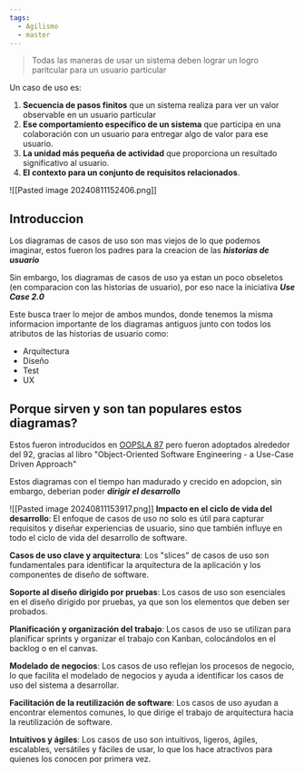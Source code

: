 ```yaml
---
tags:
  - Agilismo
  - master
---
```


>Todas las maneras de usar un sistema deben lograr un logro paritcular para un usuario particular

Un caso de uso es:

1.  **Secuencia de pasos finitos** que un sistema realiza para ver un valor observable en un usuario particular
2. **Ese comportamiento específico de un sistema** que participa en una colaboración con un usuario para entregar algo de valor para ese usuario.
3. **La unidad más pequeña de actividad** que proporciona un resultado significativo al usuario.
4. **El contexto para un conjunto de requisitos relacionados**.

![[Pasted image 20240811152406.png]]

## Introduccion

Los diagramas de casos de uso son mas viejos de lo que podemos imaginar, estos fueron los padres para la creacion de las ***historias de usuario***

Sin embargo, los diagramas de casos de uso ya estan un poco obseletos (en comparacion con las historias de usuario), por eso nace la iniciativa ***Use Case 2.0***

Este busca traer lo mejor de ambos mundos, donde tenemos la misma informacion importante de los diagramas antiguos junto con todos los atributos de las historias de usuario como:

- Arquitectura
- Diseño
- Test
- UX

## Porque sirven y son tan populares estos diagramas?

Estos fueron introducidos en [OOPSLA 87](https://dl.acm.org/doi/abs/10.1145/38807.38824) pero fueron adoptados alrededor del 92, gracias al libro "Object-Oriented Software Engineering - a Use-Case Driven Approach"

Estos diagramas con el tiempo han madurado y crecido en adopcion, sin embargo, deberian poder ***dirigir el desarrollo***

![[Pasted image 20240811153917.png]]
**Impacto en el ciclo de vida del desarrollo**: El enfoque de casos de uso no solo es útil para capturar requisitos y diseñar experiencias de usuario, sino que también influye en todo el ciclo de vida del desarrollo de software.
    
**Casos de uso clave y arquitectura**: Los "slices" de casos de uso son fundamentales para identificar la arquitectura de la aplicación y los componentes de diseño de software.
    
**Soporte al diseño dirigido por pruebas**: Los casos de uso son esenciales en el diseño dirigido por pruebas, ya que son los elementos que deben ser probados.
    
**Planificación y organización del trabajo**: Los casos de uso se utilizan para planificar sprints y organizar el trabajo con Kanban, colocándolos en el backlog o en el canvas.
    
**Modelado de negocios**: Los casos de uso reflejan los procesos de negocio, lo que facilita el modelado de negocios y ayuda a identificar los casos de uso del sistema a desarrollar.
    
**Facilitación de la reutilización de software**: Los casos de uso ayudan a encontrar elementos comunes, lo que dirige el trabajo de arquitectura hacia la reutilización de software.
    
**Intuitivos y ágiles**: Los casos de uso son intuitivos, ligeros, ágiles, escalables, versátiles y fáciles de usar, lo que los hace atractivos para quienes los conocen por primera vez.